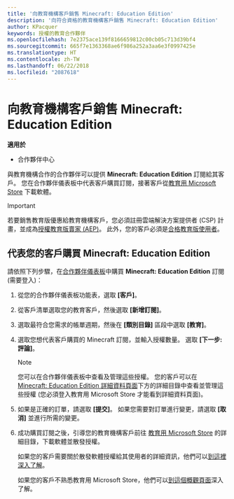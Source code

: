 ```yaml
---
title: '向教育機構客戶銷售 Minecraft: Education Edition'
description: '向符合資格的教育機構客戶銷售 Minecraft: Education Edition'
author: KPacquer
keywords: 授權的教育合作夥伴
ms.openlocfilehash: 7e2375ace139f8166659812c00cb05c713d39bf4
ms.sourcegitcommit: 665f7e1363368ae6f986a252a3aa6e3f0997425e
ms.translationtype: HT
ms.contentlocale: zh-TW
ms.lasthandoff: 06/22/2018
ms.locfileid: "2087618"
---
```

# <a name="sell-minecraft-education-edition-subscriptions-to-education-customers"></a>向教育機構客戶銷售 Minecraft: Education Edition

**適用於**

-  合作夥伴中心

與教育機構合作的合作夥伴可以提供 **Minecraft: Education Edition** 訂閱給其客戶。 您在合作夥伴儀表板中代表客戶購買訂閱，接著客戶從[教育用 Microsoft Store](https://educationstore.microsoft.com) 下載軟體。 

>[!IMPORTANT]
>若要銷售教育版優惠給教育機構客戶，您必須註冊雲端解決方案提供者 (CSP) 計畫，並成為[授權教育版賣家 (AEP)](https://www.mepn.com)。 此外，您的客戶必須是[合格教育版使用者](http://www.microsoftvolumelicensing.com/DocumentSearch.aspx?Mode=3&DocumentTypeId=7)。  

 
## <a name="buy-minecraft-education-edition-on-behalf-of-your-customer"></a>代表您的客戶購買 **Minecraft: Education Edition**

請依照下列步驟，在[合作夥伴儀表板](https://partnercenter.microsoft.com/pcv/dashboard/overview
)中購買 **Minecraft: Education Edition** 訂閱 (需要登入)：

  1.  從您的合作夥伴儀表板功能表，選取 **\[客戶\]**。
  
  2.  從客戶清單選取您的教育客戶，然後選取 **\[新增訂閱\]**。
  
  3.  選取最符合您需求的帳單週期，然後在 **\[類別目錄\]** 區段中選取 **\[教育\]**。

  4.  選取您想代表客戶購買的 Minecraft 訂閱，並輸入授權數量。 選取 **\[下一步: 評論\]**。

      >[!NOTE]
      >您可以在合作夥伴儀表板中查看及管理這些授權。 您的客戶可以在 [Minecraft: Education Edition 詳細資料頁面](https://educationstore.microsoft.com/en-us/store/details/minecraft-education-edition/9nblggh4r2r6)下方的詳細目錄中查看並管理這些授權 (您必須登入教育用 Microsoft Store 才能看到詳細資料頁面)。 

  5.  如果是正確的訂單，請選取 **\[提交\]**。 如果您需要對訂單進行變更，請選取 **\[取消\]** 並進行所需的變更。   

  6.  成功購買訂閱之後，引導您的教育機構客戶前往 [教育用 Microsoft Store](https://educationstore.microsoft.com) 的詳細目錄，下載軟體並散發授權。

      如果您的客戶需要關於散發軟體授權給其使用者的詳細資訊，他們可以[到這裡深入了解](https://docs.microsoft.com/education/windows/school-get-minecraft#distribute-minecraft)。  
  
      如果您的客戶不熟悉教育用 Microsoft Store，他們可以[到這個概觀頁面](https://docs.microsoft.com/microsoft-store/windows-store-for-business-overview)深入了解。  

      

